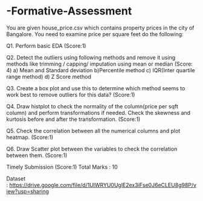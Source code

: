 # -Formative-Assessment



You are given house_price.csv which contains property prices in the city of Bangalore. You need to examine price per square feet do the following:

Q1. Perform basic EDA (Score:1)

Q2. Detect the outliers using following methods and remove it using methods like trimming / capping/ imputation using mean or median (Score: 4)
a) Mean and Standard deviation
b)Percentile method
c) IQR(Inter quartile range method)
d) Z Score method

Q3. Create a box plot and use this to determine which method seems to work best to remove outliers for this data? (Score:1)

Q4. Draw histplot to check the normality of the column(price per sqft column) and perform transformations if needed. Check the skewness and kurtosis before and after the transformation. (Score:1)

Q5. Check the correlation between all the numerical columns and plot heatmap. (Score:1)

Q6. Draw Scatter plot between the variables to check the correlation between them. (Score:1)

Timely Submission (Score:1)
Total Marks : 10

Dataset : https://drive.google.com/file/d/1UlWRYU0UglE2ex3iFse0J6eCLEU8g98P/view?usp=sharing
